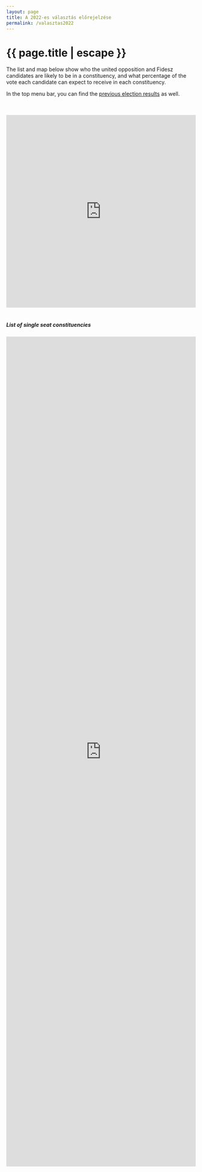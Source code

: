 ```yaml
---
layout: page
title: A 2022-es választás előrejelzése
permalink: /valasztas2022
---
```


<h1 class="page-title">{{ page.title | escape }}</h1>
    
<div>
    <div>
          <div>

<p>The list and map below show who the united opposition and Fidesz candidates are likely to be in a constituency, and what percentage of the vote each candidate can expect to receive in each constituency.</p>
<p>In the top menu bar, you can find the <a href="../korabbi-valasztasok">previous election results</a> as well.</p>

<br/>
 <br/>
		  <iframe title="A választókerületek jelenleg becsült megoszlása" aria-label="Map" id="datawrapper-chart-N9sdI" src="https://datawrapper.dwcdn.net/N9sdI/1/" scrolling="no" frameborder="0" style="width: 0; min-width: 100% !important; border: none;" height="512"></iframe><script type="text/javascript">!function(){"use strict";window.addEventListener("message",(function(e){if(void 0!==e.data["datawrapper-height"]){var t=document.querySelectorAll("iframe");for(var a in e.data["datawrapper-height"])for(var r=0;r<t.length;r++){if(t[r].contentWindow===e.source)t[r].style.height=e.data["datawrapper-height"][a]+"px"}}}))}();</script>


<br/>
<br/>


<h5>List of single seat constituencies</h5>

<iframe title="List of candidates of the United opposition vs. Fidesz " aria-label="table" id="datawrapper-chart-BW3DZ" src="https://datawrapper.dwcdn.net/BW3DZ/1/" scrolling="no" frameborder="0" style="width: 0; min-width: 100% !important; border: none;" height="2206"></iframe><script type="text/javascript">!function(){"use strict";window.addEventListener("message",(function(e){if(void 0!==e.data["datawrapper-height"]){var t=document.querySelectorAll("iframe");for(var a in e.data["datawrapper-height"])for(var r=0;r<t.length;r++){if(t[r].contentWindow===e.source)t[r].style.height=e.data["datawrapper-height"][a]+"px"}}}))}();</script>

	
   